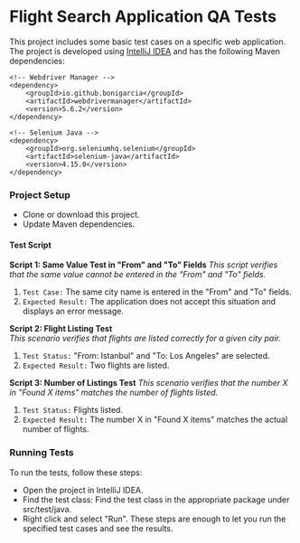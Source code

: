 # Flight Search Application QA Tests

This project includes some basic test cases on a specific web application. The project is developed using [IntelliJ IDEA](https://www.jetbrains.com/idea/) and has the following Maven dependencies:



    <!-- Webdriver Manager -->
    <dependency>
        <groupId>io.github.bonigarcia</groupId>
        <artifactId>webdrivermanager</artifactId>
        <version>5.6.2</version>
    </dependency>

    <!-- Selenium Java -->
    <dependency>
        <groupId>org.seleniumhq.selenium</groupId>
        <artifactId>selenium-java</artifactId>
        <version>4.15.0</version>
    </dependency>

### Project Setup

- Clone or download this project.
- Update Maven dependencies.

#### Test Script
**Script 1: Same Value Test in "From" and "To" Fields**
*This script verifies that the same value cannot be entered in the "From" and "To" fields.*

1. ``Test Case:`` The same city name is entered in the "From" and "To" fields.
2. ``Expected Result:`` The application does not accept this situation and displays an error message.

**Script 2: Flight Listing Test**  
*This scenario verifies that flights are listed correctly for a given city pair.*

1. ``Test Status:`` "From: Istanbul" and "To: Los Angeles" are selected.
2. ``Expected Result:`` Two flights are listed.

**Script 3: Number of Listings Test**
*This scenario verifies that the number X in "Found X items" matches the number of flights listed.*

1. ``Test Status:`` Flights listed.
2. ``Expected Result:`` The number X in "Found X items" matches the actual number of flights.
### Running Tests
To run the tests, follow these steps:

- Open the project in IntelliJ IDEA.
- Find the test class: Find the test class in the appropriate package under src/test/java.
- Right click and select "Run".
These steps are enough to let you run the specified test cases and see the results.
